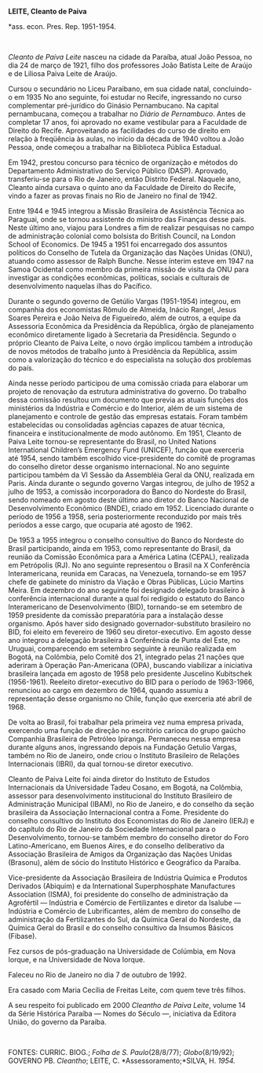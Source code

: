 **LEITE, Cleanto de Paiva**

\*ass. econ. Pres. Rep. 1951-1954.

 

*Cleanto de Paiva Leite* nasceu na cidade da Paraíba, atual João Pessoa,
no dia 24 de março de 1921, filho dos professores João Batista Leite de
Araújo e de Liliosa Paiva Leite de Araújo.

Cursou o secundário no Liceu Paraibano, em sua cidade natal,
concluindo-o em 1935 No ano seguinte, foi estudar no Recife, ingressando
no curso complementar pré-jurídico do Ginásio Pernambucano. Na capital
pernambucana, começou a trabalhar no *Diário de Pernambuco*. Antes de
completar 17 anos, foi aprovado no exame vestibular para a Faculdade de
Direito do Recife. Aproveitando as facilidades do curso de direito em
relação à freqüência às aulas, no início da década de 1940 voltou a João
Pessoa, onde começou a trabalhar na Biblioteca Pública Estadual.

Em 1942, prestou concurso para técnico de organização e métodos do
Departamento Administrativo do Serviço Público (DASP). Aprovado,
transferiu-se para o Rio de Janeiro, então Distrito Federal. Naquele
ano, Cleanto ainda cursava o quinto ano da Faculdade de Direito do
Recife, vindo a fazer as provas finais no Rio de Janeiro no final de
1942.

Entre 1944 e 1945 integrou a Missão Brasileira de Assistência Técnica ao
Paraguai, onde se tornou assistente do ministro das Finanças desse país.
Neste último ano, viajou para Londres a fim de realizar pesquisas no
campo de administração colonial como bolsista do British Council, na
London School of Economics. De 1945 a 1951 foi encarregado dos assuntos
políticos do Conselho de Tutela da Organização das Nações Unidas (ONU),
atuando como assessor de Ralph Bunche. Nesse ínterim esteve em 1947 na
Samoa Ocidental como membro da primeira missão de visita da ONU para
investigar as condições econômicas, políticas, sociais e culturais de
desenvolvimento naquelas ilhas do Pacífico.

Durante o segundo governo de Getúlio Vargas (1951-1954) integrou, em
companhia dos economistas Rômulo de Almeida, Inácio Rangel, Jesus Soares
Pereira e João Neiva de Figueiredo, além de outros, a equipe da
Assessoria Econômica da Presidência da República, órgão de planejamento
econômico diretamente ligado à Secretaria da Presidência. Segundo o
próprio Cleanto de Paiva Leite, o novo órgão implicou também a
introdução de novos métodos de trabalho junto à Presidência da
República, assim como a valorização do técnico e do especialista na
solução dos problemas do país.

Ainda nesse período participou de uma comissão criada para elaborar um
projeto de renovação da estrutura administrativa do governo. Do trabalho
dessa comissão resultou um documento que previa as atuais funções dos
ministérios da Indústria e Comércio e do Interior, além de um sistema de
planejamento e controle de gestão das empresas estatais. Foram também
estabelecidas ou consolidadas agências capazes de atuar técnica,
financeira e institucionalmente de modo autônomo. Em 1951, Cleanto de
Paiva Leite tornou-se representante do Brasil, no United Nations
International Children’s Emergency Fund (UNICEF), função que exerceria
até 1954, sendo também escolhido vice-presidente do comitê de programas
do conselho diretor desse organismo internacional. No ano seguinte
participou também da VI Sessão da Assembléia Geral da ONU, realizada em
Paris. Ainda durante o segundo governo Vargas integrou, de julho de 1952
a julho de 1953, a comissão incorporadora do Banco do Nordeste do
Brasil, sendo nomeado em agosto deste último ano diretor do Banco
Nacional de Desenvolvimento Econômico (BNDE), criado em 1952. Licenciado
durante o período de 1956 a 1958, seria posteriormente reconduzido por
mais três períodos a esse cargo, que ocuparia até agosto de 1962.

De 1953 a 1955 integrou o conselho consultivo do Banco do Nordeste do
Brasil participando, ainda em 1953, como representante do Brasil, da
reunião da Comissão Econômica para a América Latina (CEPAL), realizada
em Petrópolis (RJ). No ano seguinte representou o Brasil na X
Conferência Interamericana, reunida em Caracas, na Venezuela,
tornando-se em 1957 chefe de gabinete do ministro da Viação e Obras
Públicas, Lúcio Martins Meira. Em dezembro do ano seguinte foi designado
delegado brasileiro à conferência internacional durante a qual foi
redigido o estatuto do Banco Interamericano de Desenvolvimento (BID),
tornando-se em setembro de 1959 presidente da comissão preparatória para
a instalação desse organismo. Após haver sido designado
governador-substituto brasileiro no BID, foi eleito em fevereiro de 1960
seu diretor-executivo. Em agosto desse ano integrou a delegação
brasileira à Conferência de Punta del Este, no Uruguai, comparecendo em
setembro seguinte à reunião realizada em Bogotá, na Colômbia, pelo
Comitê dos 21, integrado pelas 21 nações que aderiram à Operação
Pan-Americana (OPA), buscando viabilizar a iniciativa brasileira lançada
em agosto de 1958 pelo presidente Juscelino Kubitschek (1956-1961).
Reeleito diretor-executivo do BID para o período de 1963-1966, renunciou
ao cargo em dezembro de 1964, quando assumiu a representação desse
organismo no Chile, função que exerceria até abril de 1968.

De volta ao Brasil, foi trabalhar pela primeira vez numa empresa
privada, exercendo uma função de direção no escritório carioca do grupo
gaúcho Companhia Brasileira de Petróleo Ipiranga. Permaneceu nessa
empresa durante alguns anos, ingressando depois na Fundação Getulio
Vargas, também no Rio de Janeiro, onde criou o Instituto Brasileiro de
Relações Internacionais (IBRI), da qual tornou-se diretor executivo.

Cleanto de Paiva Leite foi ainda diretor do Instituto de Estudos
Internacionais da Universidade Tadeu Cosano, em Bogotá, na Colômbia,
assessor para desenvolvimento institucional do Instituto Brasileiro de
Administração Municipal (IBAM), no Rio de Janeiro, e do conselho da
seção brasileira da Associação Internacional contra a Fome. Presidente
do conselho consultivo do Instituto dos Economistas do Rio de Janeiro
(IERJ) e do capítulo do Rio de Janeiro da Sociedade Internacional para o
Desenvolvimento, tornou-se também membro do conselho diretor do Foro
Latino-Americano, em Buenos Aires, e do conselho deliberativo da
Associação Brasileira de Amigos da Organização das Nações Unidas
(Brasonu), além de sócio do Instituto Histórico e Geográfico da Paraíba.

Vice-presidente da Associação Brasileira de Indústria Química e Produtos
Derivados (Abiquim) e da International Superphosphate Manufactures
Association (ISMA), foi presidente do conselho de administração da
Agrofértil — Indústria e Comércio de Fertilizantes e diretor da Isalube
— Indústria e Comércio de Lubrificantes, além de membro do conselho de
administração da Fertilizantes do Sul, da Química Geral do Nordeste, da
Química Geral do Brasil e do conselho consultivo da Insumos Básicos
(Fibase).

Fez cursos de pós-graduação na Universidade de Colúmbia, em Nova Iorque,
e na Universidade de Nova Iorque.

Faleceu no Rio de Janeiro no dia 7 de outubro de 1992.

Era casado com Maria Cecília de Freitas Leite, com quem teve três
filhos.

A seu respeito foi publicado em 2000 *Cleantho de Paiva Leite*, volume
14 da Série Histórica Paraíba — Nomes do Século —, iniciativa da Editora
União, do governo da Paraíba.

 

FONTES: CURRIC. BIOG.; *Folha de S. Paulo*(28/8/77); *Globo*(8/19/92);
GOVERNO PB. *Cleantho*; LEITE, C. *Assessoramento;*SILVA, H. *1954.*

 

 
